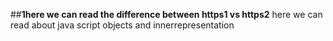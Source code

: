 ##**1here we can read the difference between https1 vs https2**
here we can read about java script objects and innerrepresentation
